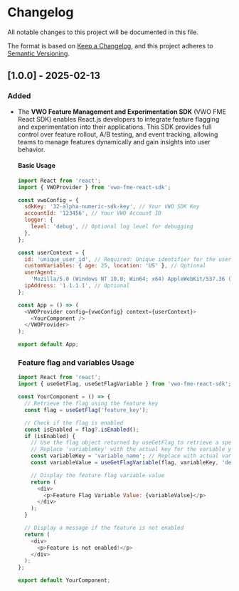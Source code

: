 # Changelog

All notable changes to this project will be documented in this file.

The format is based on [Keep a Changelog](https://keepachangelog.com/en/1.0.0/),
and this project adheres to [Semantic Versioning](https://semver.org/spec/v2.0.0.html).

## [1.0.0] - 2025-02-13

### Added

- The **VWO Feature Management and Experimentation SDK** (VWO FME React SDK) enables React.js developers to integrate feature flagging and experimentation into their applications. This SDK provides full control over feature rollout, A/B testing, and event tracking, allowing teams to manage features dynamically and gain insights into user behavior.

  #### Basic Usage

  ```javascript
  import React from 'react';
  import { VWOProvider } from 'vwo-fme-react-sdk';

  const vwoConfig = {
    sdkKey: '32-alpha-numeric-sdk-key', // Your VWO SDK Key
    accountId: '123456', // Your VWO Account ID
    logger: {
      level: 'debug', // Optional log level for debugging
    },
  };

  const userContext = {
    id: 'unique_user_id', // Required: Unique identifier for the user
    customVariables: { age: 25, location: 'US' }, // Optional
    userAgent:
      'Mozilla/5.0 (Windows NT 10.0; Win64; x64) AppleWebKit/537.36 (KHTML, like Gecko) Chrome/130.0.0.0 Safari/537.36', // Optional
    ipAddress: '1.1.1.1', // Optional
  };

  const App = () => (
    <VWOProvider config={vwoConfig} context={userContext}>
      <YourComponent />
    </VWOProvider>
  );

  export default App;
  ```

  ### Feature flag and variables Usage

  ```javascript
  import React from 'react';
  import { useGetFlag, useGetFlagVariable } from 'vwo-fme-react-sdk'; // Import hooks

  const YourComponent = () => {
    // Retrieve the flag using the feature key
    const flag = useGetFlag('feature_key');

    // Check if the flag is enabled
    const isEnabled = flag?.isEnabled();
    if (isEnabled) {
      // Use the flag object returned by useGetFlag to retrieve a specific variable
      // Replace 'variableKey' with the actual key for the variable you want to retrieve
      const variableKey = 'variable_name'; // Replace with actual variable key
      const variableValue = useGetFlagVariable(flag, variableKey, 'default_value');

      // Display the feature flag variable value
      return (
        <div>
          <p>Feature Flag Variable Value: {variableValue}</p>
        </div>
      );
    }

    // Display a message if the feature is not enabled
    return (
      <div>
        <p>Feature is not enabled!</p>
      </div>
    );
  };

  export default YourComponent;
  ```
